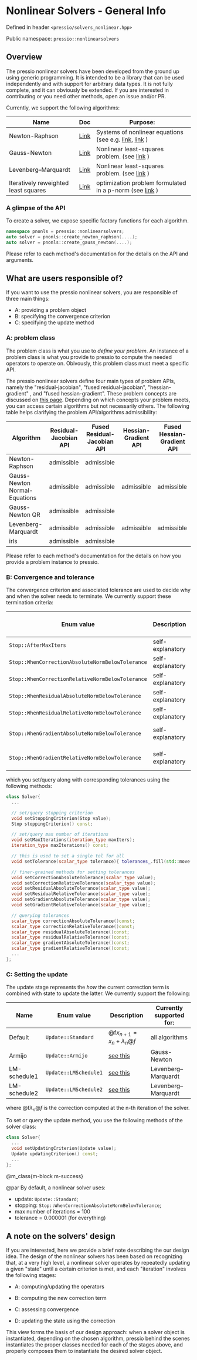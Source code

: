 
# Nonlinear Solvers - General Info

Defined in header `<pressio/solvers_nonlinear.hpp>`

Public namespace: `pressio::nonlinearsolvers`


## Overview

The pressio nonlinear solvers have been developed from the ground up using generic programming.
It is intended to be a library that can be used independently and with support for arbitrary data types.
It is not fully complete, and it can obviously be extended.
If you are interested in contributing or you need other methods, open an issue and/or PR.


<!-- ### Stage A: Operators -->


<!-- ### Stage B: Correction term -->

<!-- This is chosen by pressio based on your desired algorithm. -->
<!-- More details on this can be found in each method's documentation. -->

Currently, we support the following algorithms:

| Name                                 | Doc                                                   | Purpose:                                                                                                                                                                                               |
|--------------------------------------|-------------------------------------------------------|--------------------------------------------------------------------------------------------------------------------------------------------------------------------------------------------------------|
| Newton-Raphson                       | [Link](./md_pages_components_nonlinsolvers_nr.html)   | Systems of nonlinear equations (see e.g. [link](https://link.springer.com/content/pdf/bbm%3A978-3-319-69407-8%2F1.pdf), [link](https://www.cmu.edu/math/undergrad/suami/pdfs/2014_newton_method.pdf) ) |
| Gauss-Newton                         | [Link](./md_pages_components_nonlinsolvers_gn.html)   | Nonlinear least-squares problem.            (see [link](https://en.wikipedia.org/wiki/Gauss%E2%80%93Newton_algorithm) )                                                                                |
| Levenberg–Marquardt                  | [Link](./md_pages_components_nonlinsolvers_lm.html)   | Nonlinear least-squares problem.             (see [link](https://en.wikipedia.org/wiki/Levenberg%E2%80%93Marquardt_algorithm) )                                                                        |
| Iteratively reweighted least squares | [Link](./md_pages_components_nonlinsolvers_irls.html) | optimization problem formulated in a p-norm (see [link](https://en.wikipedia.org/wiki/Iteratively_reweighted_least_squares) )                                                                          |

### A glimpse of the API

To create a solver, we expose specific factory functions for each algorithm.

```cpp
namespace pnonls = pressio::nonlinearsolvers;
auto solver = pnonls::create_newton_raphson(....);
auto solver = pnonls::create_gauss_newton(....);
```

Please refer to each method's documentation for the details on the API and arguments.


## What are users responsible of?

If you want to use the pressio nonlinear solvers, you are responsible
of three main things:

- A: providing a problem object
- B: specifying the convergence criterion
- C: specifying the update method


### A: problem class

The problem class is what you use to *define your problem*.
An instance of a problem class is what you provide to pressio to
compute the needed operators to operate on. Obivously, this problem class must meet a specific API.

The pressio nonlinear solvers define four main types of problem APIs,
namely the "residual-jacobian", "fused residual-jacobian", "hessian-gradient" ,
and "fused hessian-gradient".
These problem concepts are discussed on [this page](md_pages_components_nonlinsolvers_system_api.html).
Depending on which concepts your problem meets, you can access certain algorithms but not
necessarily others.
The following table helps clarifying the problem API/algorithms admissibility:

| Algorithm                     	| Residual-Jacobian API 	| Fused Residual-Jacobian API 	| Hessian-Gradient API 	| Fused Hessian-Gradient API 	|
|-------------------------------	|-------------------	|-------------------------	|------------------	|------------------------	|
| Newton-Raphson                	| admissible        	| admissible              	|                  	|                        	|
| Gauss-Newton Normal-Equations 	| admissible        	| admissible              	| admissible       	| admissible             	|
| Gauss-Newton QR               	| admissible        	| admissible              	|                  	|                        	|
| Levenberg-Marquardt           	| admissible        	| admissible              	| admissible       	| admissible             	|
| irls                          	| admissible        	| admissible              	|                  	|                        	|

Please refer to each method's documentation for the details on how you provide
a problem instance to pressio.



### B: Convergence and tolerance

The convergence criterion and associated tolerance are used to decide
why and when the solver needs to terminate.
We currently support these termination criteria:

| Enum value                                       | Description      | Currently supported for: |
|--------------------------------------------------|------------------|--------------------------|
| `Stop::AfterMaxIters`                            | self-explanatory | all algorithms           |
| `Stop::WhenCorrectionAbsoluteNormBelowTolerance` | self-explanatory | all algorithms           |
| `Stop::WhenCorrectionRelativeNormBelowTolerance` | self-explanatory | all algorithms           |
| `Stop::WhenResidualAbsoluteNormBelowTolerance`   | self-explanatory | all algorithms           |
| `Stop::WhenResidualRelativeNormBelowTolerance`   | self-explanatory | all algorithms           |
| `Stop::WhenGradientAbsoluteNormBelowTolerance`   | self-explanatory | least-squares solvers    |
| `Stop::WhenGradientRelativeNormBelowTolerance`   | self-explanatory | least-squares solvers    |


which you set/query along with corresponding tolerances using the following methods:

```cpp
class Solver{
  ...

  // set/query stopping criterion
  void setStoppingCriterion(Stop value);
  Stop stoppingCriterion() const;

  // set/query max number of iterations
  void setMaxIterations(iteration_type maxIters);
  iteration_type maxIterations() const;

  // this is used to set a single tol for all
  void setTolerance(scalar_type tolerance){ tolerances_.fill(std::move(tolerance)); }

  // finer-grained methods for setting tolerances
  void setCorrectionAbsoluteTolerance(scalar_type value);
  void setCorrectionRelativeTolerance(scalar_type value);
  void setResidualAbsoluteTolerance(scalar_type value);
  void setResidualRelativeTolerance(scalar_type value);
  void setGradientAbsoluteTolerance(scalar_type value);
  void setGradientRelativeTolerance(scalar_type value);

  // querying tolerances
  scalar_type correctionAbsoluteTolerance()const;
  scalar_type correctionRelativeTolerance()const;
  scalar_type residualAbsoluteTolerance()const;
  scalar_type residualRelativeTolerance()const;
  scalar_type gradientAbsoluteTolerance()const;
  scalar_type gradientRelativeTolerance()const;
  ...
};
```

### C: Setting the update

The update stage represents the *how* the current correction term is combined
with state to update the latter. We currently support the following:

| Name         | Enum value            | Description                         | Currently supported for: |
|--------------|-----------------------|-------------------------------------|--------------------------|
| Default      | `Update::Standard`    | @f$x_{n+1} = x_{n} + \lambda_{n}@f$ | all algorithms           |
| Armijo       | `Update::Armijo`      | [see this]()                        | Gauss-Newton             |
| LM-schedule1 | `Update::LMSchedule1` | [see this]()                        | Levenberg–Marquardt      |
| LM-schedule2 | `Update::LMSchedule2` | [see this]()                        | Levenberg–Marquardt      |

where @f$\lambda_{n}@f$ is the correction computed at the n-th iteration of the solver.

To set or query the update method, you use the following methods of the solver class:

```cpp
class Solver{
  ...
  void setUpdatingCriterion(Update value);
  Update updatingCriterion() const;
  ...
};
```


@m_class{m-block m-success}

@par By default, a nonlinear solver uses:
- update: `Update::Standard`;
- stopping: `Stop::WhenCorrectionAbsoluteNormBelowTolerance`;
- max number of iterations = 100
- tolerance = 0.000001 (for everything)


## A note on the solvers' design

If you are interested, here we provide a brief note describing the our design idea.
The design of the nonlinear solvers has been based on recognizing that, at a very high level,
a nonlinear solver operates by repeatedly updating a given "state" until a certain criterion is met,
and each "iteration" involves the following stages:

- A: computing/updating the operators

- B: computing the new correction term

- C: assessing convergence

- D: updating the state using the correction

This view forms the basis of our design approach: when a solver object is instantiated,
depending on the chosen algorithm, pressio behind the scenes instantiates the proper
classes needed for each of the stages above,
and properly composes them to instantiate the desired solver object.

